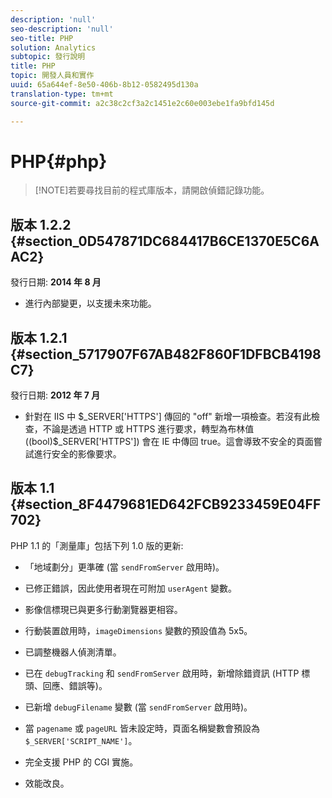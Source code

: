 ```yaml
---
description: 'null'
seo-description: 'null'
seo-title: PHP
solution: Analytics
subtopic: 發行說明
title: PHP
topic: 開發人員和實作
uuid: 65a644ef-8e50-406b-8b12-0582495d130a
translation-type: tm+mt
source-git-commit: a2c38c2cf3a2c1451e2c60e003ebe1fa9bfd145d

---
```



# PHP{#php}

> [!NOTE]若要尋找目前的程式庫版本，請開啟偵錯記錄功能。

## 版本 1.2.2 {#section_0D547871DC684417B6CE1370E5C6AAC2}

發行日期: **2014 年 8 月**

* 進行內部變更，以支援未來功能。

## 版本 1.2.1 {#section_5717907F67AB482F860F1DFBCB4198C7}

發行日期: **2012 年 7 月**

* 針對在 IIS 中 $_SERVER['HTTPS'] 傳回的 "off" 新增一項檢查。若沒有此檢查，不論是透過 HTTP 或 HTTPS 進行要求，轉型為布林值 ((bool)$_SERVER['HTTPS']) 會在 IE 中傳回 true。這會導致不安全的頁面嘗試進行安全的影像要求。

## 版本 1.1 {#section_8F4479681ED642FCB9233459E04FF702}

PHP 1.1 的「測量庫」包括下列 1.0 版的更新:

* 「地域劃分」更準確 (當 `sendFromServer` 啟用時)。
* 已修正錯誤，因此使用者現在可附加 `userAgent` 變數。
* 影像信標現已與更多行動瀏覽器更相容。
* 行動裝置啟用時，`imageDimensions` 變數的預設值為 5x5。
* 已調整機器人偵測清單。
* 已在 `debugTracking` 和 `sendFromServer` 啟用時，新增除錯資訊 (HTTP 標頭、回應、錯誤等)。

* 已新增 `debugFilename` 變數 (當 `sendFromServer` 啟用時)。

* 當 `pagename` 或 `pageURL` 皆未設定時，頁面名稱變數會預設為 `$_SERVER['SCRIPT_NAME']`。

* 完全支援 PHP 的 CGI 實施。
* 效能改良。

